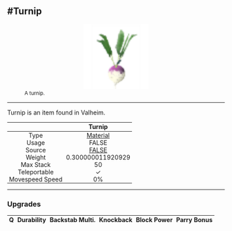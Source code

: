 <meta property="og:title" content="Turnip - MoreValheim" /><meta property="og:type" content="website" /><meta property="og:image" content="/assets/turnip.png" /><meta property="og:description" content="Turnip is an item found in Valheim." /><meta name="theme-color" content="#546D78"><meta name="twitter:card" content="summary_large_image">
#Turnip
-------------
<style>img {width:20px;}.tb {width:150px;display: block;margin-left: auto;margin-right: auto;}</style>

<style>.md-typeset table:not([class]) th:not([align]) {min-width:unset!important;}</style>
<style>td{padding:0em 0.3em!important;text-align:center!important;border-left:.05rem solid var(--md-default-fg-color--lightest)}</style>

<style>th{padding:0.1em 0.3em!important;text-align:center!important;font-weight:bold}</style>

<style>pre{text-align:right!important}</style>
<style>table tr td:first-child {border-left: 0;};</style>

<figure><img src="/assets/turnip.png" class="tb" /><figcaption><small>A turnip.</small></figcaption></figure>

-------------

Turnip is an item found in Valheim.

|        | Turnip              |
| ----------- | ------------------------------------ |
| Type | [Material](../../types/material)
| Usage | FALSE<br>
| Source | [FALSE](../../items/false)
| Weight | 0.300000011920929 |
| Max Stack | 50 |
| Teleportable | ✓
| Movespeed Speed | 0%


-------------

### Upgrades
| Q | Durability | Backstab Multi. | Knockback | Block Power | Parry Bonus
| - | - | - | - | - | - 
